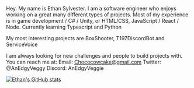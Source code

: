 Hey. My name is Ethan Sylvester.
I am a software engineer who enjoys working on a great many different types of projects.
Most of my experience is in game development / C# / Unity, or HTML/CSS, JavaScript / React / Node.
Currently learning Typescript and Python

My most interesting projects are BoxShooter, T197DiscordBot and ServiceVoice

I am always looking for new challenges and people to build projects with.
You can reach me at: 
Email: Chococowcake@gmail.com
Twitter: @AnEdgyVeggy
Discord: AnEdgyVeggie


[![Ethan's GitHub stats](https://github-readme-stats.vercel.app/api?username=anedgyveggie)](https://github.com/anedgyveggie/github-readme-stats)
